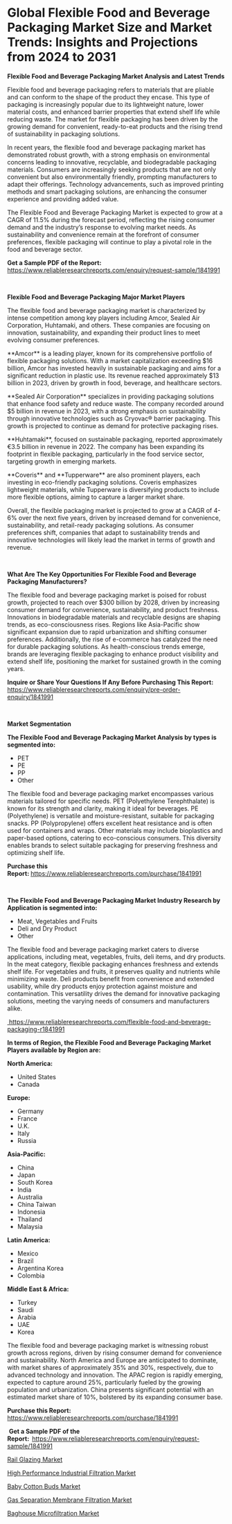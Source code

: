 <p><h1>Global Flexible Food and Beverage Packaging Market Size and Market Trends: Insights and Projections from 2024 to 2031</h1></p><p><strong>Flexible Food and Beverage Packaging Market Analysis and Latest Trends</strong></p>
<p><p>Flexible food and beverage packaging refers to materials that are pliable and can conform to the shape of the product they encase. This type of packaging is increasingly popular due to its lightweight nature, lower material costs, and enhanced barrier properties that extend shelf life while reducing waste. The market for flexible packaging has been driven by the growing demand for convenient, ready-to-eat products and the rising trend of sustainability in packaging solutions.</p><p>In recent years, the flexible food and beverage packaging market has demonstrated robust growth, with a strong emphasis on environmental concerns leading to innovative, recyclable, and biodegradable packaging materials. Consumers are increasingly seeking products that are not only convenient but also environmentally friendly, prompting manufacturers to adapt their offerings. Technology advancements, such as improved printing methods and smart packaging solutions, are enhancing the consumer experience and providing added value.</p><p>The Flexible Food and Beverage Packaging Market is expected to grow at a CAGR of 11.5% during the forecast period, reflecting the rising consumer demand and the industry’s response to evolving market needs. As sustainability and convenience remain at the forefront of consumer preferences, flexible packaging will continue to play a pivotal role in the food and beverage sector.</p></p>
<p><strong>Get a Sample PDF of the Report:&nbsp;</strong> <a href="https://www.reliableresearchreports.com/enquiry/request-sample/1841991?utm_campaign=36&utm_medium=2&utm_source=Github&utm_content=ia&utm_term=31122024&utm_id=flexible-food-and-beverage-packaging">https://www.reliableresearchreports.com/enquiry/request-sample/1841991</a></p>
<p>&nbsp;</p>
<p><strong>Flexible Food and Beverage Packaging Major Market Players</strong></p>
<p><p>The flexible food and beverage packaging market is characterized by intense competition among key players including Amcor, Sealed Air Corporation, Huhtamaki, and others. These companies are focusing on innovation, sustainability, and expanding their product lines to meet evolving consumer preferences.</p><p>**Amcor** is a leading player, known for its comprehensive portfolio of flexible packaging solutions. With a market capitalization exceeding $16 billion, Amcor has invested heavily in sustainable packaging and aims for a significant reduction in plastic use. Its revenue reached approximately $13 billion in 2023, driven by growth in food, beverage, and healthcare sectors.</p><p>**Sealed Air Corporation** specializes in providing packaging solutions that enhance food safety and reduce waste. The company recorded around $5 billion in revenue in 2023, with a strong emphasis on sustainability through innovative technologies such as Cryovac® barrier packaging. This growth is projected to continue as demand for protective packaging rises.</p><p>**Huhtamaki**, focused on sustainable packaging, reported approximately €3.5 billion in revenue in 2022. The company has been expanding its footprint in flexible packaging, particularly in the food service sector, targeting growth in emerging markets.</p><p>**Coveris** and **Tupperware** are also prominent players, each investing in eco-friendly packaging solutions. Coveris emphasizes lightweight materials, while Tupperware is diversifying products to include more flexible options, aiming to capture a larger market share.</p><p>Overall, the flexible packaging market is projected to grow at a CAGR of 4-6% over the next five years, driven by increased demand for convenience, sustainability, and retail-ready packaging solutions. As consumer preferences shift, companies that adapt to sustainability trends and innovative technologies will likely lead the market in terms of growth and revenue.</p></p>
<p>&nbsp;</p>
<p><strong>What Are The Key Opportunities For Flexible Food and Beverage Packaging Manufacturers?</strong></p>
<p><p>The flexible food and beverage packaging market is poised for robust growth, projected to reach over $300 billion by 2028, driven by increasing consumer demand for convenience, sustainability, and product freshness. Innovations in biodegradable materials and recyclable designs are shaping trends, as eco-consciousness rises. Regions like Asia-Pacific show significant expansion due to rapid urbanization and shifting consumer preferences. Additionally, the rise of e-commerce has catalyzed the need for durable packaging solutions. As health-conscious trends emerge, brands are leveraging flexible packaging to enhance product visibility and extend shelf life, positioning the market for sustained growth in the coming years.</p></p>
<p><strong>Inquire or Share Your Questions If Any Before Purchasing This Report:</strong> <a href="https://www.reliableresearchreports.com/enquiry/pre-order-enquiry/1841991?utm_campaign=36&utm_medium=2&utm_source=Github&utm_content=ia&utm_term=31122024&utm_id=flexible-food-and-beverage-packaging">https://www.reliableresearchreports.com/enquiry/pre-order-enquiry/1841991</a></p>
<p>&nbsp;</p>
<p><strong>Market Segmentation</strong></p>
<p><strong>The Flexible Food and Beverage Packaging Market Analysis by types is segmented into:</strong></p>
<p><ul><li>PET</li><li>PE</li><li>PP</li><li>Other</li></ul></p>
<p><p>The flexible food and beverage packaging market encompasses various materials tailored for specific needs. PET (Polyethylene Terephthalate) is known for its strength and clarity, making it ideal for beverages. PE (Polyethylene) is versatile and moisture-resistant, suitable for packaging snacks. PP (Polypropylene) offers excellent heat resistance and is often used for containers and wraps. Other materials may include bioplastics and paper-based options, catering to eco-conscious consumers. This diversity enables brands to select suitable packaging for preserving freshness and optimizing shelf life.</p></p>
<p><strong>Purchase this Report:&nbsp;</strong><a href="https://www.reliableresearchreports.com/purchase/1841991?utm_campaign=36&utm_medium=2&utm_source=Github&utm_content=ia&utm_term=31122024&utm_id=flexible-food-and-beverage-packaging">https://www.reliableresearchreports.com/purchase/1841991</a></p>
<p>&nbsp;</p>
<p><strong>The Flexible Food and Beverage Packaging Market Industry Research by Application is segmented into:</strong></p>
<p><ul><li>Meat, Vegetables and Fruits</li><li>Deli and Dry Product</li><li>Other</li></ul></p>
<p><p>The flexible food and beverage packaging market caters to diverse applications, including meat, vegetables, fruits, deli items, and dry products. In the meat category, flexible packaging enhances freshness and extends shelf life. For vegetables and fruits, it preserves quality and nutrients while minimizing waste. Deli products benefit from convenience and extended usability, while dry products enjoy protection against moisture and contamination. This versatility drives the demand for innovative packaging solutions, meeting the varying needs of consumers and manufacturers alike.</p></p>
<p><a href="https://www.reliableresearchreports.com/flexible-food-and-beverage-packaging-r1841991?utm_campaign=36&utm_medium=2&utm_source=Github&utm_content=ia&utm_term=31122024&utm_id=flexible-food-and-beverage-packaging">&nbsp;https://www.reliableresearchreports.com/flexible-food-and-beverage-packaging-r1841991</a></p>
<p><strong>In terms of Region, the Flexible Food and Beverage Packaging Market Players available by Region are:</strong></p>
<p>
    <p> <strong> North America: </strong>
        <ul>
            <li>United States</li>
            <li>Canada</li>
        </ul>
        </p> 
    <p> <strong> Europe: </strong>
        <ul>
            <li>Germany</li>
            <li>France</li>
            <li>U.K.</li>
            <li>Italy</li>
            <li>Russia</li>
        </ul>
        </p> 
    <p> <strong> Asia-Pacific: </strong>
        <ul>
            <li>China</li>
            <li>Japan</li>
            <li>South Korea</li>
            <li>India</li>
            <li>Australia</li>
            <li>China Taiwan</li>
            <li>Indonesia</li>
            <li>Thailand</li>
            <li>Malaysia</li>
        </ul>
        </p> 
    <p> <strong> Latin America: </strong>
        <ul>
            <li>Mexico</li>
            <li>Brazil</li>
            <li>Argentina Korea</li>
            <li>Colombia</li>
        </ul>
        </p> 
    <p> <strong> Middle East & Africa: </strong>
        <ul>
            <li>Turkey</li>
            <li>Saudi</li>
            <li>Arabia</li>
            <li>UAE</li>
            <li>Korea</li>
        </ul>
    </p>
    </p>
<p><p>The flexible food and beverage packaging market is witnessing robust growth across regions, driven by rising consumer demand for convenience and sustainability. North America and Europe are anticipated to dominate, with market shares of approximately 35% and 30%, respectively, due to advanced technology and innovation. The APAC region is rapidly emerging, expected to capture around 25%, particularly fueled by the growing population and urbanization. China presents significant potential with an estimated market share of 10%, bolstered by its expanding consumer base.</p></p>
<p><strong>Purchase this Report: </strong><a href="https://www.reliableresearchreports.com/purchase/1841991?utm_campaign=36&utm_medium=2&utm_source=Github&utm_content=ia&utm_term=31122024&utm_id=flexible-food-and-beverage-packaging">https://www.reliableresearchreports.com/purchase/1841991</a></p>
<p>&nbsp;<strong>Get a Sample PDF of the Report:&nbsp;&nbsp;</strong><a href="https://www.reliableresearchreports.com/enquiry/request-sample/1841991?utm_campaign=36&utm_medium=2&utm_source=Github&utm_content=ia&utm_term=31122024&utm_id=flexible-food-and-beverage-packaging">https://www.reliableresearchreports.com/enquiry/request-sample/1841991</a></p>
<p><strong></strong></p>
<p><p><a href="https://github.com/tamvrosiya/Market-Research-Report-List-6/blob/main/rail-glazing-market.md?utm_campaign=36&utm_medium=2&utm_source=Github&utm_content=ia&utm_term=31122024&utm_id=flexible-food-and-beverage-packaging">Rail Glazing Market</a></p><p><a href="https://github.com/SanjidaKhan901/Market-Research-Report-List-1/blob/main/high-performance-industrial-filtration-market.md?utm_campaign=36&utm_medium=2&utm_source=Github&utm_content=ia&utm_term=31122024&utm_id=flexible-food-and-beverage-packaging">High Performance Industrial Filtration Market</a></p><p><a href="https://github.com/dierdrecrichton210/Market-Research-Report-List-1/blob/main/baby-cotton-buds-market.md?utm_campaign=36&utm_medium=2&utm_source=Github&utm_content=ia&utm_term=31122024&utm_id=flexible-food-and-beverage-packaging">Baby Cotton Buds Market</a></p><p><a href="https://github.com/cheryjhonson/Market-Research-Report-List-1/blob/main/gas-separation-membrane-filtration-market.md?utm_campaign=36&utm_medium=2&utm_source=Github&utm_content=ia&utm_term=31122024&utm_id=flexible-food-and-beverage-packaging">Gas Separation Membrane Filtration Market</a></p><p><a href="https://github.com/AngelaWalsh696/Market-Research-Report-List-1/blob/main/baghouse-microfiltration-market.md?utm_campaign=36&utm_medium=2&utm_source=Github&utm_content=ia&utm_term=31122024&utm_id=flexible-food-and-beverage-packaging">Baghouse Microfiltration Market</a></p></p>